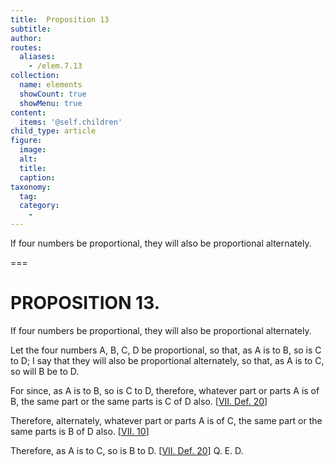 ```yaml
---
title:  Proposition 13
subtitle: 
author:
routes:
  aliases:
    - /elem.7.13
collection:
  name: elements
  showCount: true
  showMenu: true
content:
  items: '@self.children'
child_type: article
figure:
  image:
  alt:
  title:
  caption:
taxonomy:
  tag:
  category:
    - 
---
```


<p>
       <hi rend="ital">If four numbers be proportional, they will also be proportional alternately.</hi>
      </p>

===

<h1>PROPOSITION 13.</h1>
<p>
       <span class="ital">If four numbers be proportional, they will also be proportional alternately.</span>
      </p>

<p>Let the four numbers <span class="ital">A</span>, <span class="ital">B</span>, <span class="ital">C</span>, <span class="ital">D</span> be proportional, so that, <span class="center">as <span class="ital">A</span> is to <span class="ital">B</span>, so is <span class="ital">C</span> to <span class="ital">D</span>;</span> I say that they will also be proportional alternately, so that, <span class="center">as <span class="ital">A</span> is to <span class="ital">C</span>, so will <span class="ital">B</span> be to <span class="ital">D</span>.</span>
      </p>

<p>For since, as <span class="ital">A</span> is to <span class="ital">B</span>, so is <span class="ital">C</span> to <span class="ital">D</span>, therefore, whatever part or parts <span class="ital">A</span> is of <span class="ital">B</span>, the same part or the same parts is <span class="ital">C</span> of <span class="ital">D</span> also. [<a href="/elem.7.def.20">VII. Def. 20</a>] 
      </p>

<p>Therefore, alternately, whatever part or parts <span class="ital">A</span> is of <span class="ital">C</span>, the same part or the same parts is <span class="ital">B</span> of <span class="ital">D</span> also. [<a href="/elem.7.10">VII. 10</a>] </p>

<p>Therefore, as <span class="ital">A</span> is to <span class="ital">C</span>, so is <span class="ital">B</span> to <span class="ital">D</span>. [<a href="/elem.7.def.20">VII. Def. 20</a>] Q. E. D.</p>
